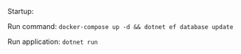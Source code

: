 Startup:

Run command:
`docker-compose up -d && dotnet ef database update`

Run application:
`dotnet run`
